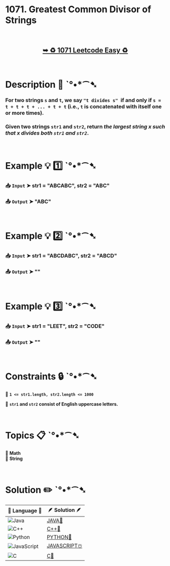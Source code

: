 # 1071. Greatest Common Divisor of Strings

</br>

<h2 align="center"> 

<a href="https://leetcode.com/problems/greatest-common-divisor-of-strings/description/?envType=study-plan-v2&envId=leetcode-75"><strong>➥ ♻️ 1071 Leetcode Easy ♻️ </strong></a>
</h2>

</br>

# Description 📜 ˋ°•*⁀➷

### For two strings `s` and `t`, we say `"t divides s" `if and only if `s = t + t + t + ... + t + t` (i.e., `t` is concatenated with itself one or more times).

### Given two strings `str1` and `str2`, return *the largest string x such that x divides both `str1` and `str2`*.

</br>

# Example 💡 1️⃣ ˋ°•*⁀➷

  ### 📥 `Input`  ➤ str1 = "ABCABC", str2 = "ABC"

  ### 📤 `Output`  ➤ "ABC"

</br>

# Example 💡 2️⃣ ˋ°•*⁀➷

  ### 📥 `Input` ➤ str1 = "ABCDABC", str2 = "ABCD"

  ### 📤 `Output`  ➤ ""

</br>

# Example 💡 3️⃣ ˋ°•*⁀➷

  ### 📥 `Input` ➤ str1 = "LEET", str2 = "CODE"

  ### 📤 `Output`  ➤  ""

</br>

# Constraints 🔒 ˋ°•*⁀➷

🔹 **`1 <= str1.length, str2.length <= 1000`** </br>

🔹 **`str1` and `str2` consist of English uppercase letters.** </br>

</br>

# Topics 📋 ˋ°•*⁀➷

🔸 **Math**  </br>
🔸 **String**  </br>

</br>

# Solution ✏️ ˋ°•*⁀➷

| 📒 Language 📒  | 🪶 Solution 🪶 |
| ------------- | ------------- |
|  ![Java](https://img.shields.io/badge/java-%23ED8B00.svg?style=for-the-badge&logo=openjdk&logoColor=white)  | [JAVA🍁]() |
|  ![C++](https://img.shields.io/badge/c++-%2300599C.svg?style=for-the-badge&logo=c%2B%2B&logoColor=white)  | [C++🎲]()  |
|  ![Python](https://img.shields.io/badge/python-3670A0?style=for-the-badge&logo=python&logoColor=ffdd54)    | [PYTHON🍰]() |
| ![JavaScript](https://img.shields.io/badge/javascript-%23323330.svg?style=for-the-badge&logo=javascript&logoColor=%23F7DF1E)   | [JAVASCRIPT☃️]() |
|   ![C](https://img.shields.io/badge/c-%2300599C.svg?style=for-the-badge&logo=c&logoColor=white)   | [C💖]()  |



